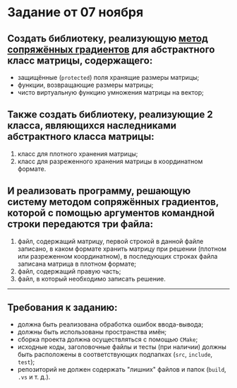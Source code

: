 # Задание от 07 ноября

## Создать библиотеку, реализующую [метод сопряжённых градиентов](https://ru.wikipedia.org/wiki/%D0%9C%D0%B5%D1%82%D0%BE%D0%B4_%D1%81%D0%BE%D0%BF%D1%80%D1%8F%D0%B6%D1%91%D0%BD%D0%BD%D1%8B%D1%85_%D0%B3%D1%80%D0%B0%D0%B4%D0%B8%D0%B5%D0%BD%D1%82%D0%BE%D0%B2_(%D0%B4%D0%BB%D1%8F_%D1%80%D0%B5%D1%88%D0%B5%D0%BD%D0%B8%D1%8F_%D0%A1%D0%9B%D0%90%D0%A3) ) для абстрактного класс матрицы, содержащего:
- защищённые (`protected`) поля хранящие размеры матрицы;
- функции, возвращающие размеры матрицы;
- чисто виртуальную функцию умножения матрицы на вектор;

## Также создать библиотеку, реализующие 2 класса, являющихся наследниками абстрактного класса матрицы:
1. класс для плотного хранения матрицы;
2. класс для разреженного хранения матрицы в координатном формате.

## И реализовать программу, решающую систему методом сопряжённых градиентов, которой с помощью аргументов командной строки передаются три файла:
1. файл, содержащий матрицу, первой строкой в данной файле записано, в каком формате хранить матрицу при решении (плотном или разреженном координатном), в последующих строках файла записана матрица в плотном формате;
2. файл, содержащий правую часть;
3. файл, в который необходимо записать решение.

____

## Требования к заданию:
- должна быть реализована обработка ошибок ввода-вывода;
- должны быть использованы пространства имён;
- сборка проекта должна осуществляться с помощью `CMake`;
- исходные коды, заголовочные файлы и тесты (при наличии) должны быть расположены в соответствующих подпапках (`src`, `include`, `test`);
- репозиторий не должен содержать "лишних" файлов и папок (`build`, `.vs` и т. д.).
